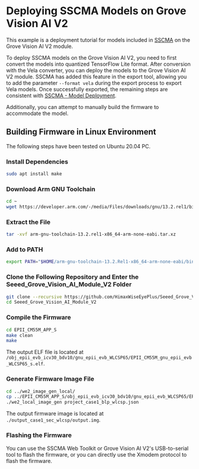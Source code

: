 # Deploying SSCMA Models on Grove Vision AI V2

This example is a deployment tutorial for models included in [SSCMA](https://github.com/Seeed-Studio/ModelAssistant) on the Grove Vision AI V2 module.

To deploy SSCMA models on the Grove Vision AI V2, you need to first convert the models into quantized TensorFlow Lite format. After conversion with the Vela converter, you can deploy the models to the Grove Vision AI V2 module. SSCMA has added this feature in the export tool, allowing you to add the parameter `--format vela` during the export process to export Vela models. Once successfully exported, the remaining steps are consistent with [SSCMA - Model Deployment](overview).

Additionally, you can attempt to manually build the firmware to accommodate the model.

## Building Firmware in Linux Environment

The following steps have been tested on Ubuntu 20.04 PC.

### Install Dependencies

```bash
sudo apt install make
```

### Download Arm GNU Toolchain

```bash
cd ~
wget https://developer.arm.com/-/media/Files/downloads/gnu/13.2.rel1/binrel/arm-gnu-toolchain-13.2.rel1-x86_64-arm-none-eabi.tar.xz 
```

### Extract the File

```bash
tar -xvf arm-gnu-toolchain-13.2.rel1-x86_64-arm-none-eabi.tar.xz
```

### Add to PATH

```bash
export PATH="$HOME/arm-gnu-toolchain-13.2.Rel1-x86_64-arm-none-eabi/bin/:$PATH"
```

### Clone the Following Repository and Enter the Seeed_Grove_Vision_AI_Module_V2 Folder

```bash
git clone --recursive https://github.com/HimaxWiseEyePlus/Seeed_Grove_Vision_AI_Module_V2.git 
cd Seeed_Grove_Vision_AI_Module_V2
```

### Compile the Firmware

```bash
cd EPII_CM55M_APP_S
make clean
make
```

The output ELF file is located at `/obj_epii_evb_icv30_bdv10/gnu_epii_evb_WLCSP65/EPII_CM55M_gnu_epii_evb_WLCSP65_s.elf`.

### Generate Firmware Image File

```bash
cd ../we2_image_gen_local/
cp ../EPII_CM55M_APP_S/obj_epii_evb_icv30_bdv10/gnu_epii_evb_WLCSP65/EPII_CM55M_gnu_epii_evb_WLCSP65_s.elf input_case1_secboot/
./we2_local_image_gen project_case1_blp_wlcsp.json
```

The output firmware image is located at `./output_case1_sec_wlcsp/output.img`.

### Flashing the Firmware

You can use the SSCMA Web Toolkit or Grove Vision AI V2's USB-to-serial tool to flash the firmware, or you can directly use the Xmodem protocol to flash the firmware.
